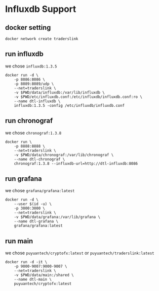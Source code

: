 # Influxdb Support

## docker setting

```
docker network create traderslink
```

## run influxdb

we chose `influxdb:1.3.5`

```
docker run -d \
    -p 8086:8086 \
    -p 8089:8089/udp \
    --net=traderslink \
    -v $PWD/data/influxdb:/var/lib/influxdb \
    -v $PWD/etc/influxdb.conf:/etc/influxdb/influxdb.conf:ro \
    --name dtl-influxdb \
    influxdb:1.3.5 -config /etc/influxdb/influxdb.conf
```

## run chronograf

we chose `chronograf:1.3.8`

```
docker run \
    -p 8888:8888 \
    --net=traderslink \
    -v $PWD/data/chronograf:/var/lib/chronograf \
    --name dtl-chronograf \
    chronograf:1.3.8 --influxdb-url=http://dtl-influxdb:8086
```

## run grafana

we chose `grafana/grafana:latest`

```
docker run -d \
    --user $(id -u) \
    -p 3000:3000 \
    --net=traderslink \
    -v $PWD/data/grafana:/var/lib/grafana \
    --name dtl-grafana \
    grafana/grafana:latest
```

## run main

we chose `puyuantech/cryptofx:latest` or `puyuantech/traderslink:latest`

```
docker run -d -it \
    -p 9000-9007:9000-9007 \
    --net=traderslink \
    -v $PWD/data/main:/shared \
    --name dtl-main \
    puyuantech/cryptofx:latest
```
